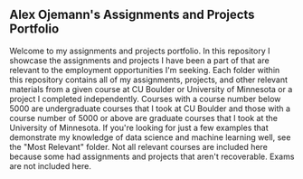 ## Alex Ojemann's Assignments and Projects Portfolio

Welcome to my assignments and projects portfolio. In this repository I showcase the assignments and projects I have been a part of that are relevant to the employment opportunities I'm seeking. Each folder within this repository contains all of my assignments, projects, and other relevant materials from a given course at CU Boulder or University of Minnesota or a project I completed independently. Courses with a course number below 5000 are undergraduate courses that I took at CU Boulder and those with a course number of 5000 or above are graduate courses that I took at the University of Minnesota. If you're looking for just a few examples that demonstrate my knowledge of data science and machine learning well, see the "Most Relevant" folder. Not all relevant courses are included here because some had assignments and projects that aren't recoverable. Exams are not included here.
